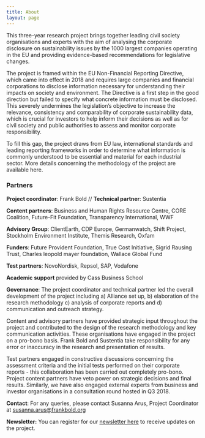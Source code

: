 ```yaml
---
title: About
layout: page
---
```


This three-year research project brings together leading civil society organisations and experts with the aim of analysing the corporate disclosure on sustainability issues by the 1000 largest companies operating in the EU and providing evidence-based recommendations for legislative changes.

The project is framed within the EU Non-Financial Reporting Directive, which came into effect in 2018 and requires large companies and financial corporations to disclose information necessary for understanding their impacts on society and environment. The Directive is a first step in the good direction but failed to specify what concrete information must be disclosed. This severely undermines the legislation’s objective to increase the relevance, consistency and comparability of corporate sustainability data, which is crucial for investors to help inform their decisions as well as for civil society and public authorities to assess and monitor corporate responsibility.

To fill this gap, the project draws from EU law, international standards and leading reporting frameworks in order to determine what information is commonly understood to be essential and material for each industrial sector. More details concerning the methodology of the project are available here.

<h3>Partners</h3>

<strong>Project coordinator</strong>: Frank Bold  //  <strong>Technical partner</strong>: Sustentia

<strong>Content partners</strong>: Business and Human Rights Resource Centre, CORE Coalition, Future-Fit Foundation, Transparency International, WWF

<strong>Advisory Group</strong>: ClientEarth, CDP Europe, Germanwatch, Shift Project, Stockholm Environment Institute, Themis Research, Oxfam

<strong>Funders</strong>: Future Provident Foundation, True Cost Initiative, Sigrid Rausing Trust, Charles leopold mayer foundation, Wallace Global Fund

<strong>Test partners</strong>: NovoNordisk, Repsol, SAP, Vodafone

<strong>Academic support</strong> provided by Cass Business School

<strong>Governance</strong>: The project coordinator and technical partner led the overall development of the project including a) Alliance set up, b) elaboration of the research methodology c) analysis of corporate reports and d) communication and outreach strategy.

Content and advisory partners have provided strategic input throughout the project and contributed to the design of the research methodology and key communication activities. These organisations have engaged in the project on a pro-bono basis. Frank Bold and Sustentia take responsibility for any error or inaccuracy in the research and presentation of results.

Test partners engaged in constructive discussions concerning the assessment criteria and the initial tests performed on their corporate reports - this collaboration has been carried out completely pro-bono. Project content partners have veto power on strategic decisions and final results. Similarly, we have also engaged external experts from business and investor organisations in a consultation round hosted in Q3 2018.

<strong>Contact</strong>: For any queries, please contact Susanna Arus, Project Coordinator at <a href="mailto:susanna.arus@frankbold.org">susanna.arus@frankbold.org</a>

<strong>Newsletter:</strong> You can register for our <a class="link" href="http://eepurl.com/dJPBjQ">newsletter here</a> to receive updates on the project.
